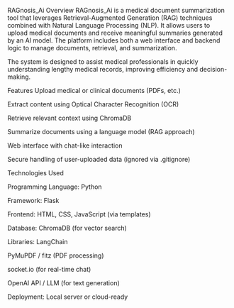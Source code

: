 
RAGnosis_Ai
Overview
RAGnosis_Ai is a medical document summarization tool that leverages Retrieval-Augmented Generation (RAG) techniques combined with Natural Language Processing (NLP). It allows users to upload medical documents and receive meaningful summaries generated by an AI model. The platform includes both a web interface and backend logic to manage documents, retrieval, and summarization.

The system is designed to assist medical professionals in quickly understanding lengthy medical records, improving efficiency and decision-making.

Features
Upload medical or clinical documents (PDFs, etc.)

Extract content using Optical Character Recognition (OCR)

Retrieve relevant context using ChromaDB

Summarize documents using a language model (RAG approach)

Web interface with chat-like interaction

Secure handling of user-uploaded data (ignored via .gitignore)

Technologies Used

Programming Language: Python

Framework: Flask

Frontend: HTML, CSS, JavaScript (via templates)

Database: ChromaDB (for vector search)

Libraries: LangChain

PyMuPDF / fitz (PDF processing)

socket.io (for real-time chat)

OpenAI API / LLM (for text generation)

Deployment: Local server or cloud-ready
